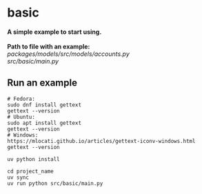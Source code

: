 # basic

**A simple example to start using.**
<br>
<br>
**Path to file with an example:**
<br>
_packages/models/src/models/accounts.py_
<br>
_src/basic/main.py_

## Run an example

```shell
# Fedora:
sudo dnf install gettext
gettext --version
# Ubuntu:
sudo apt install gettext
gettext --version
# Windows:
https://mlocati.github.io/articles/gettext-iconv-windows.html
gettext --version

uv python install

cd project_name
uv sync
uv run python src/basic/main.py
```
